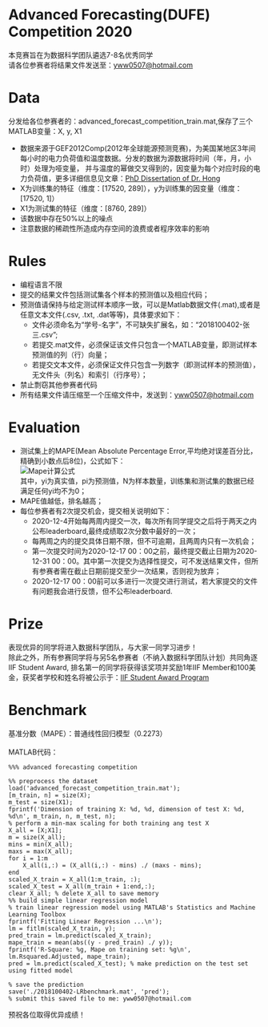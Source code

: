 # Advanced Forecasting(DUFE) Competition 2020
本竞赛旨在为数据科学团队遴选7-8名优秀同学<br>
请各位参赛者将结果文件发送至：yww0507@hotmail.com
# Data
分发给各位参赛者的：advanced_forecast_competition_train.mat,保存了三个MATLAB变量：X, y, X1<br>
* 数据来源于GEF2012Comp(2012年全球能源预测竞赛)，为美国某地区3年间每小时的电力负荷值和温度数据。分发的数据为源数据将时间（年，月，小时）处理为哑变量，
并与温度的幂做交叉得到的，因变量为每个对应时段的电力负荷值，更多详细信息见文章：[PhD Dissertation of Dr. Hong](https://xueshu.baidu.com/usercenter/paper/show?paperid=25c9c3a0d40abf6b37ae346fa4e39414&site=xueshu_se)
* X为训练集的特征（维度：[17520, 289]），y为训练集的因变量（维度：[17520, 1]）
* X1为测试集的特征（维度：[8760, 289]）
* 该数据中存在50%以上的噪点
* 注意数据的稀疏性所造成内存空间的浪费或者程序效率的影响
# Rules
* 编程语言不限
* 提交的结果文件包括测试集各个样本的预测值以及相应代码；
* 预测值请保持与给定测试样本顺序一致，可以是Matlab数据文件(.mat),或者是任意文本文件(.csv, .txt, .dat等等)，具体要求如下：
  * 文件必须命名为“学号-名字”，不可缺失扩展名，如：“2018100402-张三.csv”;
  * 若提交.mat文件，必须保证该文件只包含一个MATLAB变量，即测试样本预测值的列（行）向量；
  * 若提交文本文件，必须保证文件只包含一列数字（即测试样本的预测值），无文件头（列名）和索引（行序号）；
* 禁止剽窃其他参赛者代码
* 所有结果文件请压缩至一个压缩文件中，发送到：yww0507@hotmail.com
# Evaluation
* 测试集上的MAPE(Mean Absolute Percentage Error,平均绝对误差百分比，精确到小数点后8位)，公式如下：<br>
![Mape计算公式](https://latex.codecogs.com/svg.latex?Mape=\frac{1}{N}\sum_{i=1}^N\left|\frac{y_i-p_i}{y_i}\right|)<br>
其中，yi为真实值，pi为预测值，N为样本数量，训练集和测试集的数据已经满足任何yi均不为0；
* MAPE值越低，排名越高；
* 每位参赛者有2次提交机会，提交相关说明如下：
  * 2020-12-4开始每两周内提交一次，每次所有同学提交之后将于两天之内公布leaderboard,最终成绩取2次分数中最好的一次；
  * 每两周之内的提交具体日期不限，但不可逾期，且两周内只有一次机会；
  * 第一次提交时间为2020-12-17 00：00之前，最终提交截止日期为2020-12-31 00：00。其中第一次提交为选择性提交，可不发送结果文件，但所有参赛者需在截止日期前提交至少一次结果，否则视为放弃；
  * 2020-12-17 00：00前可以多进行一次提交进行测试，若大家提交的文件有问题我会进行反馈，但不公布leaderboard.
# Prize
表现优异的同学将进入数据科学团队，与大家一同学习进步！<br>
除此之外，所有参赛同学将与另5名参赛者（不纳入数据科学团队计划）共同角逐 IIF Student Award, 排名第一的同学将获得该奖项并奖励1年IIF Member和100美金，获奖者学校和姓名将被公示于：[IIF Student Award Program](https://forecasters.org/programs/research-awards/students/)
# Benchmark
基准分数（MAPE）：普通线性回归模型（0.2273）<br>
<br>
MATLAB代码：<br>
```
%%% advanced forecasting competition

%% preprocess the dataset
load('advanced_forecast_competition_train.mat');
[m_train, n] = size(X);
m_test = size(X1);
fprintf('Dimension of training X: %d, %d, dimension of test X: %d, %d\n', m_train, n, m_test, n);
% perform a min-max scaling for both training ang test X
X_all = [X;X1];
m = size(X_all);
mins = min(X_all);
maxs = max(X_all);
for i = 1:m
    X_all(i,:) = (X_all(i,:) - mins) ./ (maxs - mins);
end
scaled_X_train = X_all(1:m_train, :);
scaled_X_test = X_all(m_train + 1:end,:);
clear X_all; % delete X_all to save memory
%% build simple linear regression model
% train linear regression model using MATLAB's Statistics and Machine Learning Toolbox
fprintf('Fitting Linear Regression ...\n');
lm = fitlm(scaled_X_train, y);
pred_train = lm.predict(scaled_X_train);
mape_train = mean(abs((y - pred_train) ./ y));
fprintf('R-Square: %g, Mape on training set: %g\n', lm.Rsquared.Adjusted, mape_train);
pred = lm.predict(scaled_X_test); % make prediction on the test set using fitted model

% save the prediction
save('./2018100402-LRbenchmark.mat', 'pred');
% submit this saved file to me: yww0507@hotmail.com
```

预祝各位取得优异成绩！
